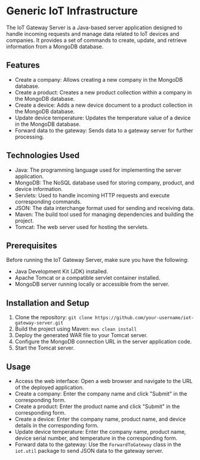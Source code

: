 # Generic IoT Infrastructure

The IoT Gateway Server is a Java-based server application designed to handle incoming requests and manage data related to IoT devices and companies. It provides a set of commands to create, update, and retrieve information from a MongoDB database.

## Features

- Create a company: Allows creating a new company in the MongoDB database.
- Create a product: Creates a new product collection within a company in the MongoDB database.
- Create a device: Adds a new device document to a product collection in the MongoDB database.
- Update device temperature: Updates the temperature value of a device in the MongoDB database.
- Forward data to the gateway: Sends data to a gateway server for further processing.

## Technologies Used

- Java: The programming language used for implementing the server application.
- MongoDB: The NoSQL database used for storing company, product, and device information.
- Servlets: Used to handle incoming HTTP requests and execute corresponding commands.
- JSON: The data interchange format used for sending and receiving data.
- Maven: The build tool used for managing dependencies and building the project.
- Tomcat: The web server used for hosting the servlets.

## Prerequisites

Before running the IoT Gateway Server, make sure you have the following:

- Java Development Kit (JDK) installed.
- Apache Tomcat or a compatible servlet container installed.
- MongoDB server running locally or accessible from the server.

## Installation and Setup

1. Clone the repository: `git clone https://github.com/your-username/iot-gateway-server.git`
2. Build the project using Maven: `mvn clean install`
3. Deploy the generated WAR file to your Tomcat server.
4. Configure the MongoDB connection URL in the server application code.
5. Start the Tomcat server.

## Usage

- Access the web interface: Open a web browser and navigate to the URL of the deployed application.
- Create a company: Enter the company name and click "Submit" in the corresponding form.
- Create a product: Enter the product name and click "Submit" in the corresponding form.
- Create a device: Enter the company name, product name, and device details in the corresponding form.
- Update device temperature: Enter the company name, product name, device serial number, and temperature in the corresponding form.
- Forward data to the gateway: Use the `ForwardToGateway` class in the `iot.util` package to send JSON data to the gateway server.
